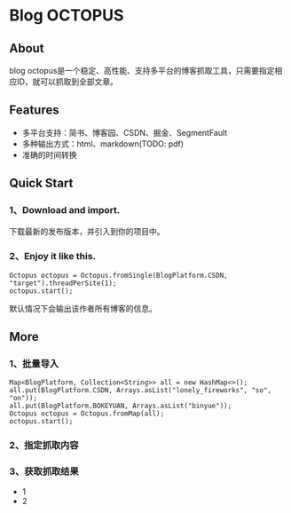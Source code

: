 # Blog OCTOPUS

## About

blog octopus是一个稳定、高性能、支持多平台的博客抓取工具，只需要指定相应ID，就可以抓取到全部文章。

## Features
  * 多平台支持：简书、博客园、CSDN、掘金、SegmentFault
  * 多种输出方式：html、markdown(TODO: pdf)
  * 准确的时间转换
  
## Quick Start

  ### 1、Download and import.
  下载最新的发布版本，并引入到你的项目中。
  ### 2、Enjoy it like this.
  
  ```
  Octopus octopus = Octopus.fromSingle(BlogPlatform.CSDN, "target").threadPerSite(1);
  octopus.start();
  ```
  默认情况下会输出该作者所有博客的信息。
  
## More
  ### 1、批量导入
  ```
  Map<BlogPlatform, Collection<String>> all = new HashMap<>();
  all.put(BlogPlatform.CSDN, Arrays.asList("lonely_fireworks", "so", "on"));
  all.put(BlogPlatform.BOKEYUAN, Arrays.asList("binyue"));
  Octopus octopus = Octopus.fromMap(all);
  octopus.start();
  ```
  
  ### 2、指定抓取内容
  
  ### 3、获取抓取结果
  * 1
  * 2
  
  